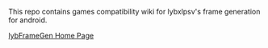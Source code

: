 This repo contains games compatibility wiki for lybxlpsv's frame generation for android.

[lybFrameGen Home Page]([https://www.google.com](https://lybxlpsv.com/framegen/))
